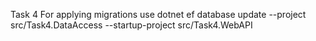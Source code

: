 Task 4
For applying migrations use
dotnet ef database update --project src/Task4.DataAccess --startup-project src/Task4.WebAPI
